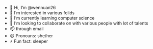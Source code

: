 - 👋 Hi, I’m @wennuan26
- 👀 I’m interested in various feilds
- 🌱 I’m currently learning computer science
- 💞️ I’m looking to collaborate on with various people with lot of talents 
- 📫 through email
- 😄 Pronouns: she/her
- ⚡ Fun fact: sleeper

<!---
wennuan26/wennuan26 is a ✨ special ✨ repository because its `README.md` (this file) appears on your GitHub profile.
You can click the Preview link to take a look at your changes.
--->
